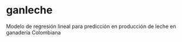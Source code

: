 # ganleche
Modelo de regresión lineal para predicción en producción de leche en ganadería Colombiana
